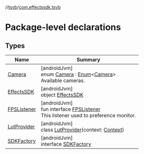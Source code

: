 //[tsvb](../../index.md)/[com.effectssdk.tsvb](index.md)

# Package-level declarations

## Types

| Name                                    | Summary                                                                                                                                                                                 |
|-----------------------------------------|-----------------------------------------------------------------------------------------------------------------------------------------------------------------------------------------|
| [Camera](-camera/index.md)              | [androidJvm]<br>enum [Camera](-camera/index.md) : [Enum](https://kotlinlang.org/api/latest/jvm/stdlib/kotlin/-enum/index.html)&lt;[Camera](-camera/index.md)&gt; <br>Available cameras. |
| [EffectsSDK](-effects-s-d-k/index.md)   | [androidJvm]<br>object [EffectsSDK](-effects-s-d-k/index.md)                                                                                                                            |
| [FPSListener](-f-p-s-listener/index.md) | [androidJvm]<br>fun interface [FPSListener](-f-p-s-listener/index.md)<br>This listener used to preference monitor.                                                                      |
| [LutProvider](-lut-provider/index.md)   | [androidJvm]<br>class [LutProvider](-lut-provider/index.md)(context: [Context](https://developer.android.com/reference/kotlin/android/content/Context.html))                            |
| [SDKFactory](-s-d-k-factory/index.md)   | [androidJvm]<br>interface [SDKFactory](-s-d-k-factory/index.md)                                                                                                                         |

